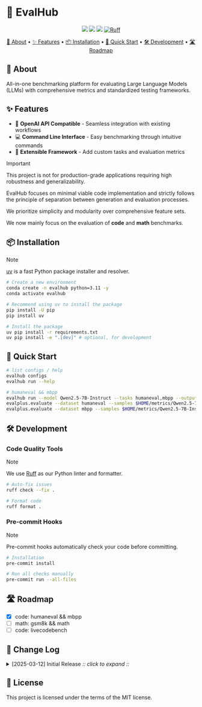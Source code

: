 # 🔮 EvalHub

<p align="center">
    <a href="https://github.com/yourusername/evalhub"><img src="https://img.shields.io/badge/Eval-Hub-blue.svg"></a>
    <a href="https://github.com/yourusername/evalhub/blob/main/LICENSE"><img src="https://img.shields.io/badge/license-MIT-blue.svg"></a>
    <a href="https://github.com/astral-sh/uv"><img src="https://img.shields.io/endpoint?url=https://raw.githubusercontent.com/astral-sh/uv/main/assets/badge/v0.json"></a>
    <a href="https://github.com/astral-sh/ruff"><img src="https://img.shields.io/endpoint?url=https://raw.githubusercontent.com/astral-sh/ruff/main/assets/badge/v2.json" alt="Ruff"></a>
</p>

<p align="center">
    <a href="#-about">📖 About</a> •
    <a href="#-features">✨ Features</a> •
    <a href="#-installation">📦 Installation</a> •
    <a href="#-quick-start">🚀 Quick Start</a> •
    <a href="#-development">🛠 Development</a> •
    <a href="#-roadmap">🛣 Roadmap</a>
</p>

## 📖 About

All-in-one benchmarking platform for evaluating Large Language Models (LLMs) with comprehensive metrics and standardized testing frameworks.

## ✨ Features

- 🔄 **OpenAI API Compatible** - Seamless integration with existing workflows
- 💻 **Command Line Interface** - Easy benchmarking through intuitive commands
- 🧩 **Extensible Framework** - Add custom tasks and evaluation metrics

> [!Important]
> This project is not for production-grade applications requiring high robustness and generalizability.
>
> EvalHub focuses on minimal viable code implementation and strictly follows the principle of separation between generation and evaluation processes.
>
> We prioritize simplicity and modularity over comprehensive feature sets.
>
> We now mainly focus on the evaluation of **code** and **math** benchmarks.


## 📦 Installation

> [!Note]
> [uv](https://github.com/astral-sh/uv) is a fast Python package installer and resolver.

```bash
# Create a new environment
conda create -n evalhub python=3.11 -y
conda activate evalhub

# Recommend using uv to install the package
pip install -U pip
pip install uv

# Install the package
uv pip install -r requirements.txt
uv pip install -e ".[dev]" # optional, for development
```

## 🚀 Quick Start

```bash
# list configs / help
evalhub configs
evalhub run --help

# humaneval && mbpp
evalhub run --model Qwen2.5-7B-Instruct --tasks humaneval,mbpp --output-dir $HOME/metrics/Qwen2.5-7B-Instruct/tmp -p temperature=0.2 -p top_p=0.95
evalplus.evaluate --dataset humaneval --samples $HOME/metrics/Qwen2.5-7B-Instruct/humaneval.jsonl
evalplus.evaluate --dataset mbpp --samples $HOME/metrics/Qwen2.5-7B-Instruct/mbpp.jsonl
```

## 🛠 Development

### Code Quality Tools

> [!Note]
> We use [Ruff](https://github.com/astral-sh/ruff) as our Python linter and formatter.

```bash
# Auto-fix issues
ruff check --fix .

# Format code
ruff format .
```

### Pre-commit Hooks

> [!Note]
> Pre-commit hooks automatically check your code before committing.

```bash
# Installation
pre-commit install

# Run all checks manually
pre-commit run --all-files
```

## 🛣 Roadmap

- [x] code: humaneval && mbpp
- [ ] math: gsm8k && math
- [ ] code: livecodebench

## 📝 Change Log

<details><summary>[2025-03-12] Initial Release <i>:: click to expand ::</i></summary>
<div>

- [x] Basic CLI implementation
</div>
</details>

## 📄 License

This project is licensed under the terms of the MIT license.
